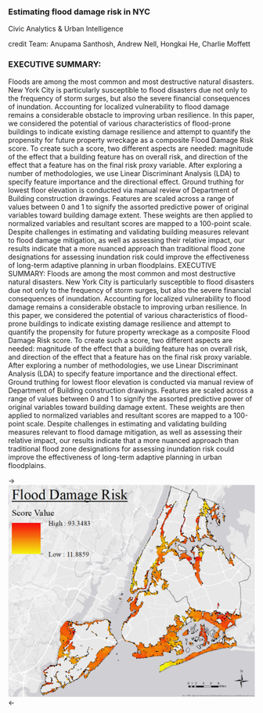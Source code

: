 ### Estimating flood damage risk in NYC

Civic Analytics & Urban Intelligence

credit Team: Anupama Santhosh, Andrew Nell, Hongkai He, Charlie Moffett 

### EXECUTIVE SUMMARY:
Floods are among the most common and most destructive natural disasters. New York City is particularly susceptible to flood disasters due not only to the frequency of storm surges, but also the severe financial consequences of inundation. Accounting for localized vulnerability to flood damage remains a considerable obstacle to improving urban resilience. In this paper, we considered the potential of various characteristics of flood-prone buildings to indicate existing damage resilience and attempt to quantify the propensity for future property wreckage as a composite Flood Damage Risk score. To create such a score, two different aspects are needed: magnitude of the effect that a building feature has on overall risk, and direction of the effect that a feature has on the final risk proxy variable. After exploring a number of methodologies, we use Linear Discriminant Analysis (LDA) to specify feature importance and the directional effect. Ground truthing for lowest floor elevation is conducted via manual review of Department of Building construction drawings. Features are scaled across a range of values between 0 and 1 to signify the assorted predictive power of original variables toward building damage extent. These weights are then applied to normalized variables and resultant scores are mapped to a 100-point scale. Despite challenges in estimating and validating building measures relevant to flood damage mitigation, as well as assessing their relative impact, our results indicate that a more nuanced approach than traditional flood zone designations for assessing inundation risk could improve the effectiveness of long-term adaptive planning in urban floodplains.
EXECUTIVE SUMMARY: Floods are among the most common and most destructive natural disasters. New York City is particularly susceptible to flood disasters due not only to the frequency of storm surges, but also the severe financial consequences of inundation. Accounting for localized vulnerability to flood damage remains a considerable obstacle to improving urban resilience. In this paper, we considered the potential of various characteristics of flood-prone buildings to indicate existing damage resilience and attempt to quantify the propensity for future property wreckage as a composite Flood Damage Risk score. To create such a score, two different aspects are needed: magnitude of the effect that a building feature has on overall risk, and direction of the effect that a feature has on the final risk proxy variable. After exploring a number of methodologies, we use Linear Discriminant Analysis (LDA) to specify feature importance and the directional effect. Ground truthing for lowest floor elevation is conducted via manual review of Department of Building construction drawings. Features are scaled across a range of values between 0 and 1 to signify the assorted predictive power of original variables toward building damage extent. These weights are then applied to normalized variables and resultant scores are mapped to a 100-point scale. Despite challenges in estimating and validating building measures relevant to flood damage mitigation, as well as assessing their relative impact, our results indicate that a more nuanced approach than traditional flood zone designations for assessing inundation risk could improve the effectiveness of long-term adaptive planning in urban floodplains.


->![nyc flood risk map](imgs/nyc_flood_risk_map.PNG "New York City - risk scoring using fixed story-size BFEs")<-
